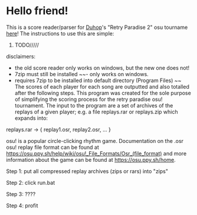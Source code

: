 # Hello friend!

This is a score reader/parser for [Duhop](https://osu.ppy.sh/users/Duhop)'s "Retry Paradise 2" osu tourname [here](https://osu.ppy.sh/community/forums/topics/1461824?n=1)! The instructions to use this are simple:

1. TODO/////


disclaimers:
- the old score reader only works on windows, but the new one does not!
- 7zip must still be installed
~~- only works on windows.
- requires 7zip to be installed into default directory (Program Files)
~~
The scores of each player for each song are outputted and also totalled after the following steps. This program was created for the sole purpose of simplifying the scoring process for the retry paradise osu! tournament. The input to the program are a set of archives of the replays of a given player; e.g. a  file replays.rar or replays.zip which expands into:

replays.rar -> {
    replay1.osr,
    replay2.osr, ...
}

osu! is a popular circle-clicking rhythm game. Documentation on the .osr osu! replay file format can be found at https://osu.ppy.sh/help/wiki/osu!_File_Formats/Osr_(file_format) and more information about the game can be found at https://osu.ppy.sh/home.

Step 1: put all compressed replay archives (zips or rars) into "zips"

Step 2: click run.bat

Step 3: ????

Step 4: profit


